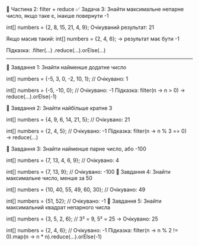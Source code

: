 🔹 Частина 2: filter + reduce
✅ Задача 3: Знайти максимальне непарне число,
якщо таке є, інакше повернути -1

int[] numbers = {2, 8, 15, 21, 4, 9};
Очікуваний результат:
21

Якщо масив такий:
int[] numbers = {2, 4, 6};
→ результат має бути -1

Підказка:
.filter(...)
.reduce(...).orElse(...)

----------------------

🔹 Завдання 1: Знайти найменше додатне число

int[] numbers = {-5, 3, 0, -2, 10, 1};
// Очікувано: 1

int[] numbers = {-5, -10, 0};
// Очікувано: -1
Підказка: filter(n -> n > 0) → reduce(...).orElse(-1)

🔹 Завдання 2: Знайти найбільше кратне 3

int[] numbers = {4, 9, 6, 14, 21, 5};
// Очікувано: 21

int[] numbers = {2, 4, 5};
// Очікувано: -1
Підказка: filter(n -> n % 3 == 0) → reduce(...)

🔹 Завдання 3: Знайти найменше парне число, або -100

int[] numbers = {7, 13, 4, 6, 9};
// Очікувано: 4

int[] numbers = {7, 13, 9};
// Очікувано: -100
🔹 Завдання 4: Знайти максимальне число, менше за 50

int[] numbers = {10, 40, 55, 49, 60, 30};
// Очікувано: 49

int[] numbers = {51, 52};
// Очікувано: -1
🔹 Завдання 5: Знайти максимальний квадрат непарного числа

int[] numbers = {3, 5, 2, 6};
// 3² = 9, 5² = 25 → Очікувано: 25

int[] numbers = {2, 4, 6};
// Очікувано: -1
Підказка: filter(n -> n % 2 != 0).map(n -> n * n).reduce(...).orElse(-1)

